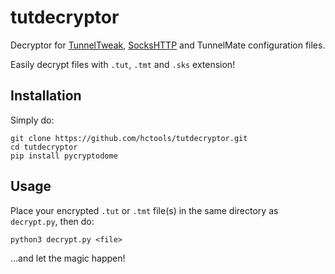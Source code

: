 # tutdecryptor

Decryptor for [TunnelTweak](https://play.google.com/store/apps/details?id=com.tunneltweak.loyalteams), [SocksHTTP](https://play.google.com/store/apps/details?id=com.slipkprojects.sockshttp) and TunnelMate configuration files.

Easily decrypt files with `.tut`, `.tmt` and `.sks` extension!

## Installation

Simply do:

    git clone https://github.com/hctools/tutdecryptor.git
    cd tutdecryptor
    pip install pycryptodome


## Usage

Place your encrypted `.tut` or `.tmt` file(s) in the same directory as `decrypt.py`, then do:

    python3 decrypt.py <file>

...and let the magic happen!
